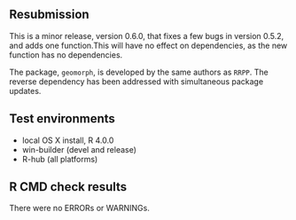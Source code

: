 ## Resubmission
This is a minor release, version 0.6.0, that fixes a few bugs in version 0.5.2, and adds one function.This will have no effect on dependencies, as the new function has no dependencies.

The package, `geomorph`, is developed by the same authors as `RRPP`.  The reverse dependency has been addressed with simultaneous package updates.

## Test environments
* local OS X install, R 4.0.0
* win-builder (devel and release)
* R-hub (all platforms)

## R CMD check results
There were no ERRORs or WARNINGs. 


